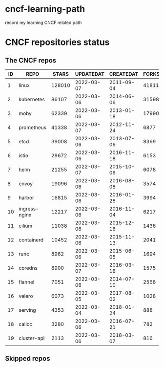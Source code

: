 # cncf-learning-path
record my learning CNCF related path

# CNCF repositories status
<!--START_SECTION:github_repos-->
## The CNCF repos
| ID |     REPO      | STARS  | UPDATEDAT  | CREATEDAT  | FORKSCOUNT |
|----|---------------|--------|------------|------------|------------|
|  1 | linux         | 128010 | 2022-03-07 | 2011-09-04 |      41811 |
|  2 | kubernetes    |  86107 | 2022-03-06 | 2014-06-06 |      31598 |
|  3 | moby          |  62339 | 2022-03-06 | 2013-01-18 |      17990 |
|  4 | prometheus    |  41338 | 2022-03-07 | 2012-11-24 |       6877 |
|  5 | etcd          |  39008 | 2022-03-06 | 2013-07-06 |       8369 |
|  6 | istio         |  29672 | 2022-03-06 | 2016-11-18 |       6153 |
|  7 | helm          |  21255 | 2022-03-07 | 2015-10-06 |       6078 |
|  8 | envoy         |  19096 | 2022-03-06 | 2016-08-08 |       3574 |
|  9 | harbor        |  16815 | 2022-03-06 | 2016-01-28 |       3994 |
| 10 | ingress-nginx |  12217 | 2022-03-06 | 2016-11-04 |       6217 |
| 11 | cilium        |  11038 | 2022-03-06 | 2015-12-16 |       1436 |
| 12 | containerd    |  10452 | 2022-03-06 | 2015-11-13 |       2041 |
| 13 | runc          |   8962 | 2022-03-06 | 2015-06-05 |       1694 |
| 14 | coredns       |   8900 | 2022-03-07 | 2016-03-18 |       1575 |
| 15 | flannel       |   7051 | 2022-03-06 | 2014-07-10 |       2568 |
| 16 | velero        |   6073 | 2022-03-05 | 2017-08-02 |       1028 |
| 17 | serving       |   4353 | 2022-03-04 | 2018-01-24 |        888 |
| 18 | calico        |   3280 | 2022-03-06 | 2016-07-21 |        782 |
| 19 | cluster-api   |   2113 | 2022-03-06 | 2018-03-07 |        816 |



## Skipped repos
<!--END_SECTION:github_repos-->
